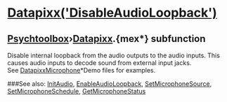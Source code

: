 # [Datapixx('DisableAudioLoopback')](Datapixx-DisableAudioLoopback) 
## [Psychtoolbox](Pyschtoolbox)&#8250;[Datapixx](Datapixx).{mex*} subfunction


Disable internal loopback from the audio outputs to the audio inputs. This  
causes audio inputs to decode sound from external input jacks.  
See [DatapixxMicrophone](DatapixxMicrophone)\*Demo files for examples.  
  


###See also:
[InitAudio](Datapixx-InitAudio), [EnableAudioLoopback](Datapixx-EnableAudioLoopback), [SetMicrophoneSource](Datapixx-SetMicrophoneSource), [SetMicrophoneSchedule](Datapixx-SetMicrophoneSchedule), [GetMicrophoneStatus](Datapixx-GetMicrophoneStatus)
